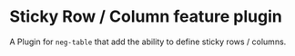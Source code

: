 # Sticky Row / Column feature plugin

A Plugin for `neg-table` that add the ability to define sticky rows / columns.
